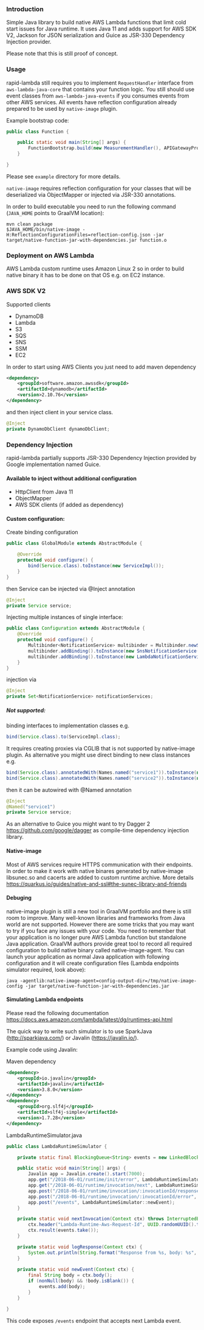 ### Introduction

Simple Java library to build native AWS Lambda functions that limit cold start issues for Java runtime. It uses Java 11 and adds support for AWS SDK V2, Jackson for JSON serialization and Guice as JSR-330 Dependency Injection provider.

Please note that this is still proof of concept.

### Usage

rapid-lambda still requires you to implement `RequestHandler` interface from `aws-lambda-java-core` that contains your function logic. You still should use event classes from `aws-lambda-java-events` if you consumes events from other AWS services. All events have reflection configuration already prepared to be used by `native-image` plugin.

Example bootstrap code:
```java
public class Function {

    public static void main(String[] args) {
        FunctionBootstrap.build(new MeasurementHandler(), APIGatewayProxyRequestEvent.class, FunctionConfiguration.newConfiguration(new Configuration())).bootstrap();
    }

}
```

Please see `example` directory for more details. 

`native-image` requires reflection configuration for your classes that will be deserialized via ObjectMapper or injected via JSR-330 annotations.

In order to build executable you need to run the following command (`JAVA_HOME` points to GraalVM location):

```shell script
mvn clean package
$JAVA_HOME/bin/native-image -H:ReflectionConfigurationFiles=reflection-config.json -jar target/native-function-jar-with-dependencies.jar function.o
```

### Deployment on AWS Lambda

AWS Lambda custom runtime uses Amazon Linux 2 so in order to build native binary it has to be done on that OS e.g. on EC2 instance.

### AWS SDK V2

Supported clients
* DynamoDB
* Lambda
* S3
* SQS
* SNS
* SSM
* EC2

In order to start using AWS Clients you just need to add maven dependency 

```xml
<dependency>
    <groupId>software.amazon.awssdk</groupId>
    <artifactId>dynamodb</artifactId>
    <version>2.10.76</version>
</dependency>
```

and then inject client in your service class.

```java
@Inject
private DynamoDbClient dynamoDbClient;
```

### Dependency Injection

rapid-lambda partially supports JSR-330 Dependency Injection provided by Google implementation named Guice.

#### Available to inject without additional configuration

* HttpClient from Java 11
* ObjectMapper
* AWS SDK clients (if added as dependency)

#### Custom configuration:

Create binding configuration

```java
public class GlobalModule extends AbstractModule {

    @Override
    protected void configure() {
        bind(Service.class).toInstance(new ServiceImpl());
    }
}
```

then Service can be injected via @Inject annotation

```java
@Inject
private Service service;
```

Injecting multiple instances of single interface:
```java
public class Configuration extends AbstractModule {
    @Override
    protected void configure() {
        Multibinder<NotificationService> multibinder = Multibinder.newSetBinder(binder(), NotificationService.class);
        multibinder.addBinding().toInstance(new SnsNotificationService());
        multibinder.addBinding().toInstance(new LambdaNotificationService());
    }
}
```

injection via
```java
@Inject
private Set<NotificationService> notificationServices;
```

##### Not supported:

binding interfaces to implementation classes e.g. 
```java
bind(Service.class).to(ServiceImpl.class);
```

It requires creating proxies via CGLIB that is not supported by native-image plugin. As alternative you might use direct binding to new class instances e.g.
```java
bind(Service.class).annotatedWith(Names.named("service1")).toInstance(new Service1());
bind(Service.class).annotatedWith(Names.named("service2")).toInstance(new Service2());
```

then it can be autowired with @Named annotation
```java
@Inject
@Named("service1")
private Service service;
```

As an alternative to Guice you might want to try Dagger 2 https://github.com/google/dagger as compile-time dependency injection library.

#### Native-image
Most of AWS services require HTTPS communication with their endpoints. In order to make it work with native binares generated by native-image libsunec.so and cacerts are added to custom runtime archive. More details https://quarkus.io/guides/native-and-ssl#the-sunec-library-and-friends

#### Debuging

native-image plugin is still a new tool in GraalVM portfolio and there is still room to improve. Many well-known libraries and frameworks from Java world are not supported. However there are some tricks that you may want to try if you face any issues with your code. You need to remember that your application is no longer pure AWS Lambda function but standalone Java application. GraalVM authors provide great tool to record all required configuration to build native binary called native-image-agent. You can launch your application as normal Java application with following configuration and it will create configuration files (Lambda endpoints simulator required, look above):
```shell script
java -agentlib:native-image-agent=config-output-dir=/tmp/native-image-config -jar target/native-function-jar-with-dependencies.jar
```

#### Simulating Lambda endpoints

Please read the following documentation https://docs.aws.amazon.com/lambda/latest/dg/runtimes-api.html

The quick way to write such simulator is to use SparkJava (http://sparkjava.com/) or Javalin (https://javalin.io/).

Example code using Javalin:

Maven dependency
```xml
<dependency>
    <groupId>io.javalin</groupId>
    <artifactId>javalin</artifactId>
    <version>3.8.0</version>
</dependency>
<dependency>
    <groupId>org.slf4j</groupId>
    <artifactId>slf4j-simple</artifactId>
    <version>1.7.28</version>
</dependency>
```

LambdaRuntimeSimulator.java
```java
public class LambdaRuntimeSimulator {

    private static final BlockingQueue<String> events = new LinkedBlockingQueue<>();

    public static void main(String[] args) {
        Javalin app = Javalin.create().start(7000);
        app.get("/2018-06-01/runtime/init/error", LambdaRuntimeSimulator::logResponse);
        app.get("/2018-06-01/runtime/invocation/next", LambdaRuntimeSimulator::nextInvocation);
        app.post("/2018-06-01/runtime/invocation/:invocationId/response", LambdaRuntimeSimulator::logResponse);
        app.post("/2018-06-01/runtime/invocation/:invocationId/error", LambdaRuntimeSimulator::logResponse);
        app.post("/events", LambdaRuntimeSimulator::newEvent);
    }

    private static void nextInvocation(Context ctx) throws InterruptedException {
        ctx.header("Lambda-Runtime-Aws-Request-Id", UUID.randomUUID().toString());
        ctx.result(events.take());
    }

    private static void logResponse(Context ctx) {
        System.out.println(String.format("Response from %s, body: %s", ctx.fullUrl(), ctx.body()));
    }
    
    private static void newEvent(Context ctx) {
        final String body = ctx.body();
        if (nonNull(body) && !body.isBlank()) {
            events.add(body);
        }
    }

}
```

This code exposes `/events` endpoint that accepts next Lambda event.